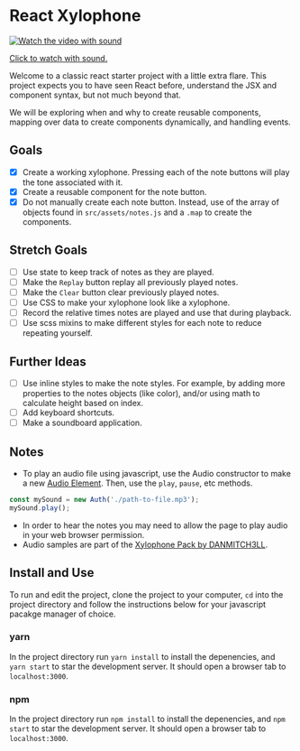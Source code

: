 # React Xylophone

[![Watch the video with sound](react-xylophone.gif)](https://i.imgur.com/0Kdebrl.mp4)

[Click to watch with sound.](https://i.imgur.com/0Kdebrl.mp4)

Welcome to a classic react starter project with a little extra flare. This project expects you to have seen React before, understand the JSX and component syntax, but not much beyond that.

We will be exploring when and why to create reusable components, mapping over data to create components dynamically, and handling events.

## Goals

* [x] Create a working xylophone. Pressing each of the note buttons will play the tone associated with it.
* [x] Create a reusable component for the note button.
* [x] Do not manually create each note button. Instead, use of the array of objects found in `src/assets/notes.js` and a `.map` to create the components.

## Stretch Goals

* [ ] Use state to keep track of notes as they are played.
* [ ] Make the `Replay` button replay all previously played notes.
* [ ] Make the `Clear` button clear previously played notes.
* [ ] Use CSS to make your xylophone look like a xylophone.
* [ ] Record the relative times notes are played and use that during playback.
* [ ] Use scss mixins to make different styles for each note to reduce repeating yourself.

## Further Ideas

* [ ] Use inline styles to make the note styles. For example, by adding more properties to the notes objects (like color), and/or using math to calculate height based on index.
* [ ] Add keyboard shortcuts.
* [ ] Make a soundboard application.

## Notes

* To play an audio file using javascript, use the Audio constructor to make a new [Audio Element](https://developer.mozilla.org/en-US/docs/Web/API/HTMLAudioElement). Then, use the `play`, `pause`, etc methods.

```js
const mySound = new Auth('./path-to-file.mp3');
mySound.play();
```

* In order to hear the notes you may need to allow the page to play audio in your web browser permission.
* Audio samples are part of the [Xylophone Pack by DANMITCH3LL](https://freesound.org/people/DANMITCH3LL/packs/14220/).

## Install and Use

To run and edit the project, clone the project to your computer, `cd` into the project directory and follow the instructions below for your javascript pacakge manager of choice.

### yarn

In the project directory run `yarn install` to install the depenencies, and `yarn start` to star the development server. It should open a browser tab to `localhost:3000`.

### npm

In the project directory run `npm install` to install the depenencies, and `npm start` to star the development server. It should open a browser tab to `localhost:3000`.
